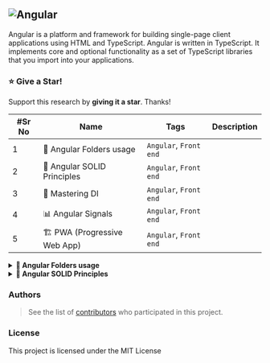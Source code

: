 ## ![Angular](https://img.shields.io/badge/angular-DD0032?style=for-the-badge&logo=angular&logoColor=white)

Angular is a platform and framework for building single-page client applications using HTML and TypeScript. Angular is written in TypeScript. It implements core and optional functionality as a set of TypeScript libraries that you import into your applications.

### :star: Give a Star!

Support this research by **giving it a star**. Thanks!

| #Sr No | Name                         | Tags                   | Description |
| ------ | ---------------------------- | ---------------------- | ----------- |
| 1      | 📂 Angular Folders usage     | `Angular`, `Front end` |             |
| 2      | 🚃 Angular SOLID Principles  | `Angular`, `Front end` |             |
| 3      | 💉 Mastering DI              | `Angular`, `Front end` |             |
| 4      | 📊 Angular Signals           | `Angular`, `Front end` |             |
| 5      | 🏗️ PWA (Progressive Web App) | `Angular`, `Front end` |             |

<details>
    <summary><b>📂 Angular Folders usage</b></summary>

## Introduction

In an Angular project, the folder structure is designed to help organize the application into logical segments. Here’s an overview of common folders and files in an Angular project and their usages:

### 1. **`src/`** (Source folder)

This is where most of the Angular app’s development work is done.

- **`app/`**
  This is the core folder of your Angular application. It contains the components, services, modules, and other application logic. You can structure it into subfolders based on features for better scalability.
  - **`app.component.ts`**: Defines the root component of the application.
  - **`app.component.html`**: HTML template associated with the root component.
  - **`app.component.css`**: Styles specific to the root component.
  - **`app.module.ts`**: The root module of your application, defining the components and services your app uses.
- **`assets/`**
  A folder for storing **static files** such as images, fonts, and icons that are needed in your application. They are accessible via the `/assets` path.
- **`environments/`**
  This folder contains environment-specific configuration files.
  - **`environment.ts`**: Used during development.
  - **`environment.prod.ts`**: Used during production builds, often with different API endpoints or feature toggles.

### 2. **Configuration Files**

- **`angular.json`**
  The configuration file for the Angular CLI. It specifies settings like **build options, file paths, and scripts.** This file is crucial for customizing the build process and configuring the behavior of the Angular CLI.
- **`package.json`**
  This file **lists the project’s dependencies, scripts, and metadata like the project name and version.** It is critical for managing Node.js dependencies and defining the development commands (like `ng serve`, `ng build`).
- **`tsconfig.json`**
  The TypeScript configuration file. It specifies compiler options, such as module formats, target ECMAScript versions, and paths to be used by the TypeScript compiler.
- **`polyfills.ts`**
  This file is used to include polyfills required by your app for backward compatibility with older browsers. This is especially important when working with newer JavaScript features.
- **`styles.scss` or `styles.css`**
  Global styles for the Angular application. These styles are applied across all components unless overridden by component-specific styles.
- **`main.ts`**
  The entry point of the Angular application. This file bootstraps the root module (`AppModule`) to launch the app.
- **`index.html`**
  The main HTML file of the application. It contains the root component (`<app-root></app-root>`) and references stylesheets and scripts. This file is rendered when you serve the application.
- **`favicon.ico`**
  The default Angular favicon, which appears in the browser tab. You can replace this with your custom icon.

### 3. **Testing Files**

- **`karma.conf.js`**
  Configuration for Karma, the test runner for Angular applications. It defines the settings for running unit tests.
- **`protractor.conf.js`**
  Configuration for Protractor, the end-to-end testing framework for Angular. It is used for writing and executing integration tests.

### 4. **`node_modules/`**

This folder contains all of the project dependencies installed via npm. You typically don’t modify this folder directly, but it holds packages and libraries your application depends on.

### 5. **`dist/`** (Distribution folder)

This folder is generated when you build your Angular application. It contains the optimized files ready for deployment to production.

### 6. **`e2e/`** (End-to-End testing folder)

This folder is where end-to-end test files are stored. Protractor is typically used for these tests.

</details>

<details>
    <summary><b>🚃 Angular SOLID Principles</b></summary>
</details>

### Authors

> See the list of [contributors](https://github.com/SrikrushnaP) who participated in this project.

### License

This project is licensed under the MIT License
